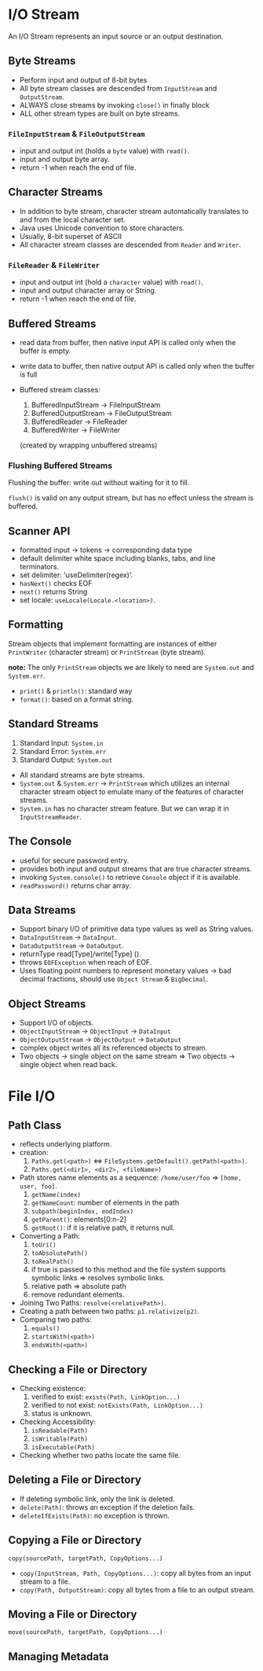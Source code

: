 # I/O Stream
An I/O Stream represents an input source or an output destination.


## Byte Streams
* Perform input and output of 8-bit bytes
* All byte stream classes are descended from `InputStream` and `OutputStream`.
* ALWAYS close streams by invoking `close()` in finally block
* ALL other stream types are built on byte streams.

### `FileInputStream` & `FileOutputStream`
* input and output int (holds a `byte` value) with `read()`.
* input and output byte array. 
* return -1 when reach the end of file.


## Character Streams
* In addition to byte stream, character stream automatically translates to and from the local character set.
* Java uses Unicode convention to store characters.
* Usually, 8-bit superset of ASCII
* All character stream classes are descended from `Reader` and `Writer`.

### `FileReader` & `FileWriter`
* input and output int  (hold a `character` value) with `read()`.
* input and output character array or String.
* return -1 when reach the end of file.


## Buffered Streams
* read data from buffer, then native input API is called only when the buffer is empty.
* write data to buffer, then native output API is called only when the buffer is full
* Buffered stream classes:
  1. BufferedInputStream -> FileInputStream
  2. BufferedOutputStream -> FileOutputStream
  3. BufferedReader -> FileReader
  4. BufferedWriter -> FileWriter

  (created by wrapping unbuffered streams)

### Flushing Buffered Streams
Flushing the buffer: write out without waiting for it to fill.

`flush()` is valid on any output stream, but has no effect unless the stream is buffered.


## Scanner API
* formatted input -> tokens -> corresponding data type
* default delimiter white space including blanks, tabs, and line terminators. 
* set delimiter: 'useDelimiter(regex)'.
* `hasNext()` checks EOF
* `next()` returns String
* set locale: `useLocale(Locale.<location>)`.


## Formatting
Stream objects that implement formatting are instances of either `PrintWriter` (character stream) or `PrintStream` (byte stream).

**note:** The only `PrintStream` objects we are likely to need are `System.out` and `System.err`.

* `print()` & `println()`: standard way
* `format()`: based on a format string.


## Standard Streams
1. Standard Input: `System.in`
2. Standard Error: `System.err`
3. Standard Output: `System.out`

* All standard streams are byte streams.
* `System.out` & `System.err` -> `PrintStream` which utilizes an internal character stream object to emulate many of the features of character streams.
* `System.in` has no character stream feature. But we can wrap it in `InputStreamReader`.


## The Console
* useful for secure password entry.
* provides both input and output streams that are true character streams.
* invoking `System.console()` to retrieve `Console` object if it is available.
* `readPassword()` returns char array.


## Data Streams
* Support binary I/O of primitive data type values as well as String values.
* `DataInputStream` -> `DataInput`.
* `DataOutputStream` -> `DataOutput`.
* returnType read\[Type\]/write\[Type\] ().
* throws `EOFException` when reach of EOF.
* Uses floating point numbers to represent monetary values -> bad decimal fractions, should use `Object Stream` & `BigDecimal`.


## Object Streams
* Support I/O of objects.
* `ObjectInputStream` -> `ObjectInput` -> `DataInput`
* `ObjectOutputStream` -> `ObjectOutput` -> `DataOutput`
* complex object writes all its referenced objects to stream.
* Two objects -> single object on the same stream => Two objects -> single object when read back.


# File I/O
## Path Class
* reflects underlying platform.
* creation: 
  1. `Paths.get(<path>)` <=> `FileSystems.getDefault().getPath(<path>)`.
  2. `Paths.get(<dir1>, <dir2>, <fileName>)`
* Path stores name elements as a sequence: `/home/user/foo` => `[home, user, foo]`.
  1. `getName(index)`
  2. `getNameCount`: number of elements in the path
  3. `subpath(beginIndex, endIndex)`
  4. `getParent()`: elements[0:n-2]
  5. `getRoot()`: if it is relative path, it returns null.
* Converting a Path:
  1. `toUri()`
  2. `toAbsolutePath()`
  3. `toRealPath()`
    1. if true is passed to this method and the file system supports symbolic links => resolves symbolic links.
    2. relative path => absolute path
    3. remove redundant elements.
* Joining Two Paths: `resolve(<relativePath>)`.
* Creating a path between two paths: `p1.relativize(p2)`.
* Comparing two paths:
  1. `equals()`
  2. `startsWith(<path>)`
  3. `endsWith(<path>)`


## Checking a File or Directory
* Checking existence:
  1. verified to exist: `exists(Path, LinkOption...)`
  2. verified to not exist: `notExists(Path, LinkOption...)`
  3. status is unknown.
* Checking Accessibility:
  1. `isReadable(Path)`
  2. `isWritable(Path)`
  3. `isExecutable(Path)`
* Checking whether two paths locate the same file.


## Deleting a File or Directory
* If deleting symbolic link, only the link is deleted.
* `delete(Path)`: throws an exception if the deletion fails.
* `deleteIfExists(Path)`: no exception is thrown.


## Copying a File or Directory
`copy(sourcePath, targetPath, CopyOptions...)`

* `copy(InputStream, Path, CopyOptions...)`: copy all bytes from an input stream to a file.
* `copy(Path, OutputStream)`: copy all bytes from a file to an output stream.


## Moving a File or Directory
`move(sourcePath, targetPath, CopyOptions...)`


## Managing Metadata




